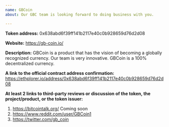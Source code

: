 ```yaml
---
name: GBCoin
about: Our GBC team is looking forward to doing business with you.

---
```


<!-- 
This is a request to add a new token to tokenbase.

PLEASE READ THE FOLLOWING CAREFULLY:
* FOLLOW the template below to request token addition.
* READ the comments (in <!-- _comment text_ ——>) carefully to understand what information is needed.
* Put your answers below the field and the comment.
* Do not include additional information in your initial request.
* If you cannot fulfill one of the requirements, state that clearly, and we will try to help you figure it out.

FAQ: https://www.reddit.com/r/ForkDelta/comments/7tntnz/how_to_get_an_erc20_token_listed_on_forkdelta/

Got questions? Join 
* Discord chat: https://discord.gg/mMnRq7m 
* or Telegram chat: https://t.me/ForkDeltaChat
-->

**Token address:** 	0x638abd6f39ff141b2117e40c0b928659d76d2d08


**Website:** https://gb-coin.io/


**Description:** <!-- 1-3 sentences for the token's description: at least one on the token issuer (eg., the product they are building) and one on token's purpose. --> 
GBCoin is a product that has the vision of becoming a globally recognized currency. Our team is very innovative. GBCoin is a 100% decentralized currency.


**A link to the official contract address confirmation:** <!-- Contract address confirmation MUST be linked from the official website and MUST be visible publicly. If the confirmation is not visible immediately, include an explanation of how to find it. -->  https://ethplorer.io/address/0x638abd6f39ff141b2117e40c0b928659d76d2d08


**At least 2 links to third-party reviews or discussion of the token, the project/product, or the token issuer:**
<!--
Reviews must include review of project vision, team, milestones, or existing product.

Links should be of at least two distinct kinds, including, but is not limited to: articles in the media, independent blog posts, ICO reviews, third party reporting on established company partnerships, specific comments in BitcoinTalk threads.
Note:
* We are looking for substance in reviews. BitcoinTalk announcements and ICO aggregator pages are NOT an acceptable source. Reviews like "Interesting project, good luck", "to the moon" are NOT acceptable.
* Project's social media channels (Reddit, Twitter, Facebook, Telegram and others) are not acceptable.
-->
1. https://bitcointalk.org/ Coming soon
2. https://www.reddit.com/user/GBCoin1
3. https://twitter.com/gb_coin
